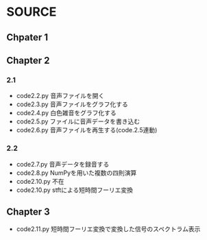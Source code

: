 # SOURCE

## Chpater 1

## Chapter 2

### 2.1

- code2.2.py 音声ファイルを開く
- code2.3.py 音声ファイルをグラフ化する
- code2.4.py 白色雑音をグラフ化する
- code2.5.py ファイルに音声データを書き込む
- code2.6.py 音声ファイルを再生する(code.2.5連動)

### 2.2

- code2.7.py 音声データを録音する
- code2.8.py NumPyを用いた複数の四則演算
- code2.10.py 不在
- code2.10.py stftによる短時間フーリエ変換

## Chapter 3

- code2.11.py 短時間フーリエ変換で変換した信号のスペクトラム表示

